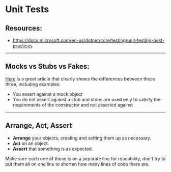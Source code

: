# Unit Tests

## Resources:
- https://docs.microsoft.com/en-us/dotnet/core/testing/unit-testing-best-practices

---

## Mocks vs Stubs vs Fakes:
[Here](https://dotnetcoretutorials.com/2021/06/19/mocks-vs-stubs-vs-fakes-in-unit-testing/) is a great article that clearly shows the differences between these three, including examples.
- You assert against a mock object
- You do not assert against a stub and stubs are used only to satisfy the requirements of the constructor and not asserted against

---

## Arrange, Act, Assert
- **Arrange** your objects, creating and setting them up as necessary.
- **Act** on an object.
- **Assert** that something is as expected.

Make sure each one of these is on a separate line for readability, don't try to put them all on one line to shorten how many lines of code there are.

